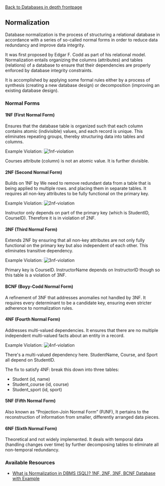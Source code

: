 [Back to Databases in depth frontpage](11-databases-in-depth.md)

## Normalization

Database normalization is the process of structuring a relational database in accordance with a series of so-called normal forms in order to reduce data redundancy and improve data integrity.

It was first proposed by Edgar F. Codd as part of his relational model. Normalization entails organizing the columns (attributes) and tables (relations) of a database to ensure that their dependencies are properly enforced by database integrity constraints.

It is accomplished by applying some formal rules either by a process of synthesis (creating a new database design) or decomposition (improving an existing database design).

### Normal Forms

#### 1NF (First Normal Form)

Ensures that the database table is organized such that each column contains atomic (indivisible) values, and each record is unique. This eliminates repeating groups, thereby structuring data into tables and columns.

Example Violation:
![1nf-violation](1nf-violation.png)

Courses attribute (column) is not an atomic value. It is further divisible.

#### 2NF (Second Normal Form)

Builds on 1NF by We need to remove redundant data from a table that is being applied to multiple rows. and placing them in separate tables. It requires all non-key attributes to be fully functional on the primary key.

Example Violation:
![2nf-violation](2nf-violation.png)

Instructor only depends on part of the primary key (which is StudentID, CourseID). Therefore it is in violation of 2NF.

#### 3NF (Third Normal Form)

Extends 2NF by ensuring that all non-key attributes are not only fully functional on the primary key but also independent of each other. This eliminates transitive dependency.

Example Violation:
![3nf-violation](3nf-violation.png)

Primary key is CourseID. InstructorName depends on InstructorID though so this table is a violation of 3NF.

#### BCNF (Boyy-Codd Normal Form)

A refinement of 3NF that addresses anomalies not handled by 3NF. It requires every determinant to be a candidate key, ensuring even stricter adherence to normalization rules.

#### 4NF (Fourth Normal Form)

Addresses multi-valued dependencies. It ensures that there are no multiple independent multi-valued facts about an entity in a record.

Example Violation:
![4nf-violation](4nf-violation.png)

There's a multi-valued dependency here. StudentName, Course, and Sport all depend on StudentID.

The fix to satisfy 4NF: break this down into three tables:

- Student (id, name)
- Student_course (id, course)
- Student_sport (id, sport)

#### 5NF (Fifth Normal Form)

Also known as “Projection-Join Normal Form” (PJNF), It pertains to the reconstruction of information from smaller, differently arranged data pieces.

#### 6NF (Sixth Normal Form)

Theoretical and not widely implemented. It deals with temporal data (handling changes over time) by further decomposing tables to eliminate all non-temporal redundancy.

### Available Resources

- [What is Normalization in DBMS (SQL)? 1NF, 2NF, 3NF, BCNF Database with Example](https://www.guru99.com/database-normalization.html)